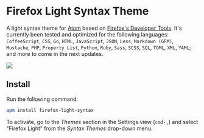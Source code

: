 # Firefox Light Syntax Theme

A light syntax theme for [Atom](https://atom.io) based on
[Firefox's Developer Tools](https://developer.mozilla.org/en/docs/Tools).
It's currently been tested and optimized for the following
languages: `CoffeeScript`, `CSS`, `Go`, `HTML`, `JavaScript`,
`JSON`, `Less`, `Markdown (GFM)`, `Mustache`, `PHP`,
`Property List`, `Python`, `Ruby`, `Sass`, `SCSS`, `SQL`,
`TOML`, `XML`, `YAML`;
and more to come in the next updates.

![](https://cloud.githubusercontent.com/assets/17343833/13230528/ba7c281c-d973-11e5-8331-94ac8051da98.gif)

## Install

Run the following command:

```bash
apm install firefox-light-syntax
```

To activate, go to the _Themes_ section in the Settings view
(`cmd-,`) and select "Firefox Light" from the _Syntax Themes_
drop-down menu.
